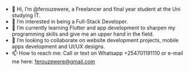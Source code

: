 - 👋 Hi, I’m @ferouzewere, a Freelancer and final year student at the Uni studying IT.
- 👀 I’m interested in being a Full-Stack Developer.
- 🌱 I’m currently learning Flutter and app development to sharpen my programming skills and give me an upper hand in the field.
- 💞️ I’m looking to collaborate on website development projects, mobile apps development and UI/UX designs.
- 📫 How to reach me: Call or text on Whatsapp +254701191110 or e-mail me here: ferouzewere@gmail.com

<!---
ferouzewere/ferouzewere is a ✨ special ✨ repository because its `README.md` (this file) appears on your GitHub profile.
You can click the Preview link to take a look at your changes.
--->
